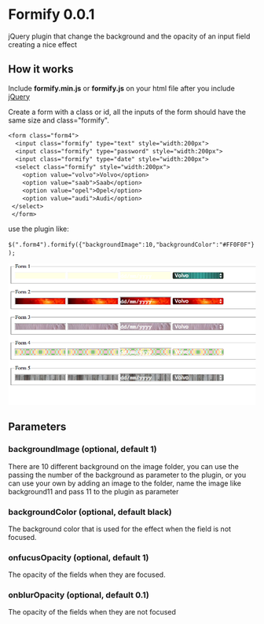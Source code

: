 Formify 0.0.1
==================

jQuery plugin that change the background and the opacity of an input field creating a nice effect


## How it works

Include **formify.min.js** or **formify.js** on your html file after you include [jQuery](http://jquery.com/)

Create a form with a class or id, all the inputs of the form should have the same size and class="formify".

    <form class="form4">
      <input class="formify" type="text" style="width:200px">
      <input class="formify" type="password" style="width:200px">
      <input class="formify" type="date" style="width:200px">
      <select class="formify" style="width:200px">
        <option value="volvo">Volvo</option>
        <option value="saab">Saab</option>
        <option value="opel">Opel</option>
        <option value="audi">Audi</option>
     </select>
     </form>

use the plugin like:

`$(".form4").formify({"backgroundImage":10,"backgroundColor":"#FF0F0F"});`

![alt tag](https://raw.githubusercontent.com/AvraamMavridis/formify/master/formifyscreenshot.png)


## Parameters

### backgroundImage (optional, default 1)

There are 10 different background on the image folder, you can use the passing the number of the background as parameter to the plugin, or you can use your own by adding an image to the folder, name the image like background11 and pass 11 to the plugin as parameter

### backgroundColor (optional, default black)

The background color that is used for the effect when the field is not focused.

### onfucusOpacity (optional, default 1)

The opacity of the fields when they are focused.

### onblurOpacity (optional, default 0.1)

The opacity of the fields when they are not focused












